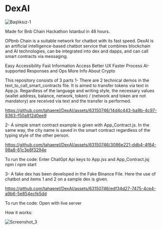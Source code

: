 # DexAI

![Başlıksız-1](https://github.com/tahaerel/DexAI/assets/63150746/b18764ae-25bf-490d-89de-a4fe7e6ff195)


Made for Bnb Chain Hackathon Istanbul in 48 hours.

OPbnb Chain is a suitable network for chatbot with its fast speed.
DexAI is an artificial intelligence-based chatbot service that combines blockchain and AI technologies, can be integrated into dex and dapps, and can call smart contracts via messaging.

Easy Accessibility
Fast Information Access
Better UX
Faster Process
AI-supported Responses and Ops
More Info About Crypto

This repository consists of 3 parts
1-
There are 2 technical demos in the text_to_call_smart_contracts file. It is aimed to transfer tokens via text in App.js.
Regardless of the language and writing style, the necessary values (wallet address, balance, network, token) / (network and token are not mandatory) are received via text and the transfer is performed.


https://github.com/tahaerel/DexAI/assets/63150746/14d4c443-ba9b-4c97-8363-f50a912d0ee9


2-
A simple smart contract example is given with App_Contract.js. In the same way, the city name is saved in the smart contract regardless of the typing style of the other person.


https://github.com/tahaerel/DexAI/assets/63150746/3086e221-ddb4-4f84-98a8-61c3e8f3294e


To run the code:
Enter ChatGpt Api keys to App.jss and App_Contract.jsj
npm i
npm start


3-
A fake dex has been developed in the Fake Binance File. Here the use of chatbot and items 1 and 2 on a sample dex is given.


https://github.com/tahaerel/DexAI/assets/63150746/edf34d27-7475-4ce4-a9b6-5e854ecfe5dd

To run the code:
Open with live server

How it works:


![Screenshot_3](https://github.com/tahaerel/DexAI/assets/63150746/bfad86f4-d027-452b-80e3-3a0e2d1cb4ea)






